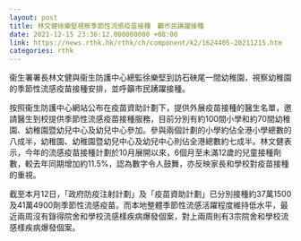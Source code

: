 ```yaml
---
layout: post
title: 林文健徐樂堅視察季節性流感疫苗接種　籲市民踴躍接種
date: 2021-12-15 23:36:12.000000000 +08:00
link: https://news.rthk.hk/rthk/ch/component/k2/1624405-20211215.htm
categories: rthk
---
```


衞生署署長林文健與衞生防護中心總監徐樂堅到訪石硤尾一間幼稚園，視察幼稚園的季節性流感疫苗接種安排，並呼籲市民踴躍接種。

按照衞生防護中心網站公布在疫苗資助計劃下，提供外展疫苗接種的醫生名單，邀請醫生到校提供季節性流感疫苗接種服務，目前分別有約100間小學和約70間幼稚園、幼稚園暨幼兒中心及幼兒中心參加。參與兩個計劃的小學約佔全港小學總數的八成半，幼稚園、幼稚園暨幼兒中心及幼兒中心則佔全港總數約七成半。林文健表示，今年的流感疫苗接種計劃於10月展開以來，6個月至未滿12歲的兒童接種劑數，較去年同期增加約11.5%，認為數字令人鼓舞，亦反映家長和學校對疫苗接種的重視。

截至本月12日，「政府防疫注射計劃」及「疫苗資助計劃」已分別接種約37萬1500及41萬4900劑季節性流感疫苗。而本地整體季節性流感活躍程度維持低水平，最近兩周沒有錄得院舍和學校流感樣疾病爆發個案，對上兩周則有3宗院舍和學校流感樣疾病爆發個案。
